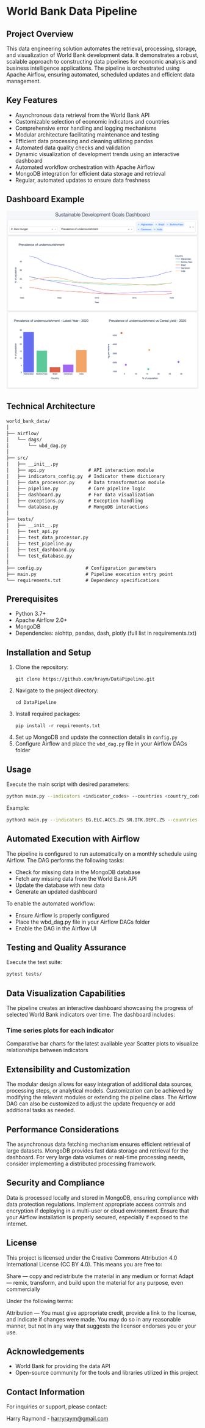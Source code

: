 # World Bank Data Pipeline

## Project Overview
This data engineering solution automates the retrieval, processing, storage, and visualization of World Bank development data. It demonstrates a robust, scalable approach to constructing data pipelines for economic analysis and business intelligence applications. The pipeline is orchestrated using Apache Airflow, ensuring automated, scheduled updates and efficient data management.

## Key Features
- Asynchronous data retrieval from the World Bank API
- Customizable selection of economic indicators and countries
- Comprehensive error handling and logging mechanisms
- Modular architecture facilitating maintenance and testing
- Efficient data processing and cleaning utilizing pandas
- Automated data quality checks and validation
- Dynamic visualization of development trends using an interactive dashboard
- Automated workflow orchestration with Apache Airflow
- MongoDB integration for efficient data storage and retrieval
- Regular, automated updates to ensure data freshness

## Dashboard Example
![Dashboard](Dashboard.png)

## Technical Architecture

```
world_bank_data/
│
├── airflow/
│   └── dags/
│       └── wbd_dag.py
│
├── src/
│   ├── __init__.py
│   ├── api.py                # API interaction module
│   ├── indicators_config.py  # Indicator theme dictionary
│   ├── data_processor.py     # Data transformation module
│   ├── pipeline.py           # Core pipeline logic
│   ├── dashboard.py          # For data visualization
│   ├── exceptions.py         # Exception handling
│   └── database.py           # MongoDB interactions
│
├── tests/
│   ├── __init__.py 
│   ├── test_api.py
│   ├── test_data_processor.py
│   ├── test_pipeline.py
│   ├── test_dashboard.py
│   └── test_database.py
│
├── config.py                # Configuration parameters
├── main.py                  # Pipeline execution entry point
└── requirements.txt         # Dependency specifications
```

## Prerequisites

- Python 3.7+
- Apache Airflow 2.0+
- MongoDB
- Dependencies: aiohttp, pandas, dash, plotly (full list in requirements.txt)

## Installation and Setup

1. Clone the repository:
   ```
   git clone https://github.com/hraym/DataPipeline.git
   ```
2. Navigate to the project directory:
   ```
   cd DataPipeline
   ```
3. Install required packages:
   ```
   pip install -r requirements.txt
   ```
4. Set up MongoDB and update the connection details in `config.py`
5. Configure Airflow and place the `wbd_dag.py` file in your Airflow DAGs folder

## Usage

Execute the main script with desired parameters:

```bash
python main.py --indicators <indicator_codes> --countries <country_codes> --start_year <start> --end_year <end> --visualize
```

Example:
```bash
python3 main.py --indicators EG.ELC.ACCS.ZS SN.ITK.DEFC.ZS --countries BRA IND KEN --start_year 2000 --end_year 2020 --visualize
```
## Automated Execution with Airflow
The pipeline is configured to run automatically on a monthly schedule using Airflow. The DAG performs the following tasks:

- Check for missing data in the MongoDB database
- Fetch any missing data from the World Bank API
- Update the database with new data
- Generate an updated dashboard

To enable the automated workflow:

- Ensure Airflow is properly configured
- Place the wbd_dag.py file in your Airflow DAGs folder
- Enable the DAG in the Airflow UI

## Testing and Quality Assurance

Execute the test suite:

```bash
pytest tests/
```

## Data Visualization Capabilities

The pipeline creates an interactive dashboard showcasing the progress of selected World Bank indicators over time. The dashboard includes:

### Time series plots for each indicator

Comparative bar charts for the latest available year
Scatter plots to visualize relationships between indicators


## Extensibility and Customization

The modular design allows for easy integration of additional data sources, processing steps, or analytical models. Customization can be achieved by modifying the relevant modules or extending the pipeline class. The Airflow DAG can also be customized to adjust the update frequency or add additional tasks as needed.

## Performance Considerations

The asynchronous data fetching mechanism ensures efficient retrieval of large datasets.
MongoDB provides fast data storage and retrieval for the dashboard.
For very large data volumes or real-time processing needs, consider implementing a distributed processing framework.

## Security and Compliance

Data is processed locally and stored in MongoDB, ensuring compliance with data protection regulations.
Implement appropriate access controls and encryption if deploying in a multi-user or cloud environment.
Ensure that your Airflow installation is properly secured, especially if exposed to the internet.

## License

This project is licensed under the Creative Commons Attribution 4.0 International License (CC BY 4.0). This means you are free to:

Share — copy and redistribute the material in any medium or format
Adapt — remix, transform, and build upon the material for any purpose, even commercially

Under the following terms:

Attribution — You must give appropriate credit, provide a link to the license, and indicate if changes were made. You may do so in any reasonable manner, but not in any way that suggests the licensor endorses you or your use.

## Acknowledgements

- World Bank for providing the data API
- Open-source community for the tools and libraries utilized in this project

## Contact Information

For inquiries or support, please contact:

Harry Raymond - harryraym@gmail.com